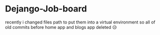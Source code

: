 # Dejango-Job-board
recently i changed files path to put them into a virtual environment so all of old commits before home app and blogs app deleted 😥
